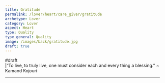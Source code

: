 ```yaml
---
title: Gratitude
permalink: /lover/heart/care_giver/gratitude
archetype: Lover
category: Lover
aspect: Heart
type: Quality
type_general: Quality
image: /images/back/gratitude.jpg
draft: true
---
```

#draft  
|“To live, to truly live, one must consider each and every thing a blessing.”  ~ Kamand Kojouri  
  
  

---
